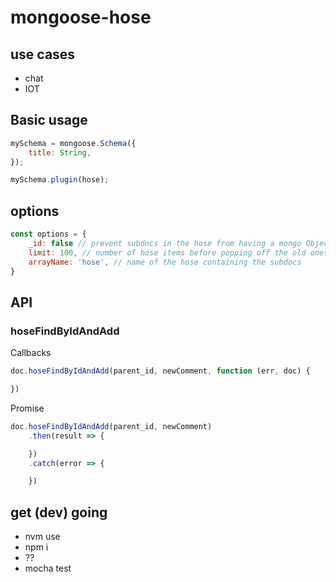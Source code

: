 # mongoose-hose

## use cases
* chat
* IOT

## Basic usage
```javascript
mySchema = mongoose.Schema({
	title: String,
});

mySchema.plugin(hose);
```

## options
```javascript
const options = {
	_id: false // prevent subdocs in the hose from having a mongo ObjectId
	limit: 100, // number of hose items before popping off the old ones (think about the size of your subdocs and frequency of read/writes)
	arrayName: 'hose', // name of the hose containing the subdocs
}
```

## API
### hoseFindByIdAndAdd
Callbacks
```javascript
doc.hoseFindByIdAndAdd(parent_id, newComment, function (err, doc) {

})
```

Promise
```javascript
doc.hoseFindByIdAndAdd(parent_id, newComment)
	.then(result => {

	})
	.catch(error => {

	})
```

## get (dev) going
* nvm use
* npm i
* ??
* mocha test
